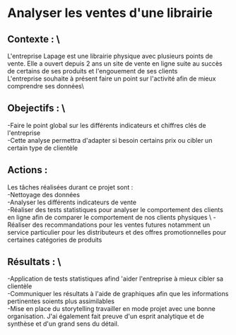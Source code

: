 # **Analyser les ventes d'une librairie**

## **Contexte** : \
L'entreprise Lapage est une librairie physique avec plusieurs points de vente. Elle a ouvert depuis 2 ans un site de vente en ligne suite au succès de certains de ses produits et l'engouement de ses clients \
L'entreprise souhaite à présent faire un point sur l'activité afin de mieux comprendre ses données\

## **Obejectifs** : \
-Faire le point global sur les différents indicateurs et chiffres clés de l'entreprise\
-Cette analyse permettra d'adapter si besoin certains prix ou cibler un certain type de clientèle 

## **Actions** : 
Les tâches réalisées durant ce projet sont : \
-Nettoyage des données \
-Analyser les différents indicateurs de vente \
-Réaliser  des tests statistiques pour analyser le comportement des clients en ligne afin de comparer le comportement de nos clients physiques \ 
-Réaliser des recommandations pour les ventes futures notamment un service particulier pour les distributeurs et des offres promotionnelles pour certaines catégories de produits

## **Résultats** : \
-Application de tests statistiques afind 'aider l'entreprise à mieux cibler sa clientèle \
-Communiquer les résultats à l'aide de graphiques afin que les informations pertinentes soients plus assimilables \
-Mise en place du storytelling travailler en mode projet avec une bonne organisation. J'ai également fait preuve d'un esprit analytique et de synthèse et d'un grand sens du détail.

